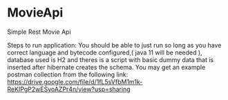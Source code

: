 # MovieApi
Simple Rest Movie Api

Steps to run application:
  You should be able to just run so long as you have correct language and bytecode configured,( java 11 will be needed ), database used is H2 and theres is a script with basic dummy data that is inserted after hibernate creates the schema. You may get an example postman collection from the following link: https://drive.google.com/file/d/1fL5sVfbM1m1k-ReKIPgP2wESyoAZPr4n/view?usp=sharing
  
